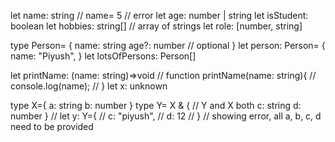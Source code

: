   let name: string
  // name= 5 // error
  let age: number | string
  let isStudent: boolean
  let hobbies: string[] // array of strings
  let role: [number, string]

  type Person= {
    name: string
    age?: number // optional
  }
  let person: Person= {
    name: "Piyush",
  }
  let lotsOfPersons: Person[]
  
  let printName: (name: string)=>void
  // function printName(name: string){
  //   console.log(name); 
  // }
  let x: unknown

  type X={
    a: string
    b: number
  }
  type Y= X & { // Y and X both
    c: string
    d: number
  }
  // let y: Y={
  //   c: "piyush",
  //   d: 12
  // } // showing error, all a, b, c, d need to be provided